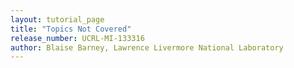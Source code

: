 ```yaml
---
layout: tutorial_page 
title: "Topics Not Covered"
release_number: UCRL-MI-133316
author: Blaise Barney, Lawrence Livermore National Laboratory
---
```

